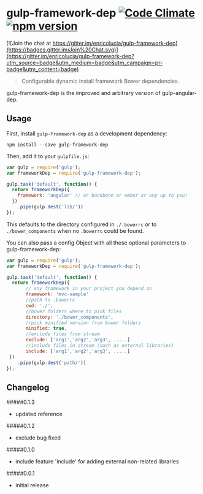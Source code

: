 # gulp-framework-dep [![Code Climate](https://codeclimate.com/github/enricolucia/gulp-framework-dep/badges/gpa.svg)](https://codeclimate.com/github/enricolucia/gulp-framework-dep) [![npm version](https://badge.fury.io/js/gulp-framework-dep.svg)](http://badge.fury.io/js/gulp-framework-dep)

[![Join the chat at https://gitter.im/enricolucia/gulp-framework-dep](https://badges.gitter.im/Join%20Chat.svg)](https://gitter.im/enricolucia/gulp-framework-dep?utm_source=badge&utm_medium=badge&utm_campaign=pr-badge&utm_content=badge)
> Configurable dynamic install framework Bower dependencies.

gulp-framework-dep is the improved and arbitrary version of gulp-angular-dep.

## Usage

First, install `gulp-framework-dep` as a development dependency:

```shell
npm install --save gulp-framework-dep
```

Then, add it to your `gulpfile.js`:

```javascript
var gulp = require('gulp');
var frameworkDep = require('gulp-framework-dep');

gulp.task('default', function() {
  return frameworkDep({
    framework: 'angular' // or backbone or ember or any up to you!
  })
    .pipe(gulp.dest('lib/'))
});
```

This defaults to the directory configured in `./.bowerrc` or to `./bower_components` when no `.bowerrc` could be found.


You can also pass a config Object with all these optional parameters to gulp-framework-dep:

```javascript
var gulp = require('gulp');
var frameworkDep = require('gulp-framework-dep');

gulp.task('default', function() {
  return frameworkDep({
       // any framework in your project you depend on
       framework: 'mvc-sample'
       //path to .bowerrc
       cwd: './',
       //bower folders where to pick files
       directory: './bower_components',
       //pick minified version from bower folders
       minified: true,
       //exclude files from stream
       exclude: ['arg1','arg2','arg3', .....]
       //include files in stream (such as external libraries)
       include: ['arg1','arg2','arg3', .....]
 })
    .pipe(gulp.dest('path/'))
});
```




## Changelog

#####0.1.3
- updated reference

#####0.1.2
- exclude bug fixed

#####0.1.0
- include feature 'include' for adding external non-related libraries

#####0.0.1
- initial release
